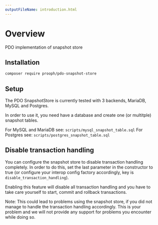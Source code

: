 ```yaml
---
outputFileName: introduction.html
---
```


# Overview

PDO implementation of snapshot store

## Installation

```bash
composer require prooph/pdo-snapshot-store
```

## Setup

The PDO SnapshotStore is currently tested with 3 backends, MariaDB, MySQL and Postgres.

In order to use it, you need have a database and create one (or multitple) snapshot tables.

For MySQL and MariaDB see: `scripts/mysql_snapshot_table.sql`
For Postgres see: `scripts/postgres_snapshot_table.sql`

## Disable transaction handling

You can configure the snapshot store to disable transaction handling completely. In order to do this, set the last parameter
in the constructor to true (or configure your interop config factory accordingly, key is `disable_transaction_handling`).

Enabling this feature will disable all transaction handling and you have to take care yourself to start, commit and rollback
transactions.

Note: This could lead to problems using the snapshot store, if you did not manage to handle the transaction handling accordingly.
This is your problem and we will not provide any support for problems you encounter while doing so.
